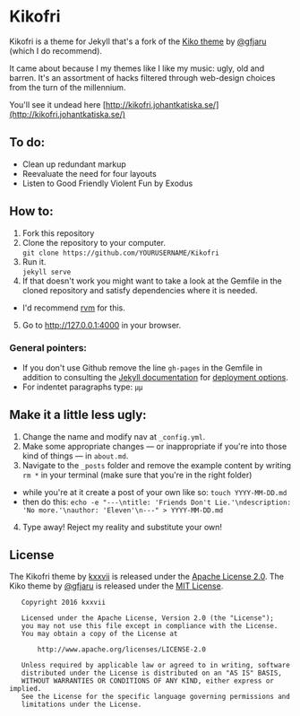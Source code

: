 # Kikofri

Kikofri is a theme for Jekyll that's a fork of the [Kiko theme](https://github.com/gfjaru/Kiko) by [@gfjaru](https://twitter.com/gfjaru) (which I do recommend). 

It came about because I my themes like I like my music: ugly, old and barren. It's an assortment of hacks filtered through web-design choices from the turn of the millennium.

You'll see it undead here [http://kikofri.johantkatiska.se/](http://kikofri.johantkatiska.se/)

## To do:

* Clean up redundant markup
* Reevaluate the need for four layouts
* Listen to Good Friendly Violent Fun by Exodus

## How to:

1. Fork this repository
2. Clone the repository to your computer.<br />`git clone https://github.com/YOURUSERNAME/Kikofri`  
3. Run it.<br />`jekyll serve`
4. If that doesn't work you might want to take a look at the Gemfile in the cloned repository and satisfy dependencies where it is needed.
 - I'd recommend [rvm](https://rvm.io/) for this.
5. Go to http://127.0.0.1:4000 in your browser.

### General pointers:

* If you don't use Github remove the line `gh-pages` in the Gemfile in addition to consulting the [Jekyll documentation](https://jekyllrb.com/docs/home/) for [deployment options](https://jekyllrb.com/docs/deployment-methods/).
* For indentet paragraphs type: `µµ`

## Make it a little less ugly:

1. Change the name and modify nav at `_config.yml`.
2. Make some appropriate changes — or inappropriate if you're into those kind of things — in `about.md`.
3. Navigate to the `_posts` folder and remove the example content by writing `rm *` in your terminal (make sure that you're in the right folder)
 - while you're at it create a post of your own like so: `touch YYYY-MM-DD.md`
 - then do this: `echo -e "---\ntitle: 'Friends Don't Lie.'\ndescription: 'No more.'\nauthor: 'Eleven'\n---" > YYYY-MM-DD.md`
4. Type away! Reject my reality and substitute your own!

## License

The Kikofri theme by [kxxvii](https://github.com/kxxvii) is released under the [Apache License 2.0](http://www.apache.org/licenses/LICENSE-2.0). The Kiko theme by [@gfjaru](https://twitter.com/gfjaru) is released under the [MIT License](https://opensource.org/licenses/MIT). 

```
   Copyright 2016 kxxvii

   Licensed under the Apache License, Version 2.0 (the "License");
   you may not use this file except in compliance with the License.
   You may obtain a copy of the License at

       http://www.apache.org/licenses/LICENSE-2.0

   Unless required by applicable law or agreed to in writing, software
   distributed under the License is distributed on an "AS IS" BASIS,
   WITHOUT WARRANTIES OR CONDITIONS OF ANY KIND, either express or implied.
   See the License for the specific language governing permissions and
   limitations under the License.
```

